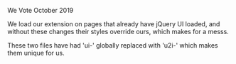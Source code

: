 We Vote
October 2019

We load our extension on pages that already have jQuery UI loaded, and without
these changes their styles override ours, which makes for a messs.

These two files have had 'ui-' globally replaced with 'u2i-' which makes them
unique for us.
